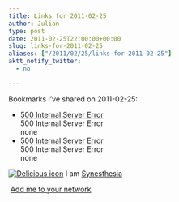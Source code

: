 ```yaml
---
title: Links for 2011-02-25
author: Julian
type: post
date: 2011-02-25T22:00:00+00:00
slug: links-for-2011-02-25 
aliases: ["/2011/02/25/links-for-2011-02-25"]
aktt_notify_twitter:
  - no

---
```

Bookmarks I&#8217;ve shared on 2011-02-25:

  * [500 Internal Server Error][1]  
    500 Internal Server Error  
    none
  * [500 Internal Server Error][1]  
    500 Internal Server Error  
    none

<p class="deliciouslink">
  <a href="https://del.icio.us/synesthesia" title="See all my bookmarks on del.icio.us"><img src="https://www.synesthesia.co.uk/images/deliciousicon.jpg" alt="Delicious icon" /></a>&nbsp;I am <a href="https://del.icio.us/synesthesia" title="See all my bookmarks on del.icio.us">Synesthesia</a>
</p>

<p class="deliciouslink">
  <a href="https://del.icio.us/network?add=synesthesia" title="Add me to your del.icio.us network"><img src="https://www.synesthesia.co.uk/images/add.gif" alt="" /></a>&nbsp;<a href="https://del.icio.us/network?add=synesthesia" title="Add me to your del.icio.us network">Add me to your network</a>
</p>

 [1]: https://feeds.delicious.com/v2/rss/synesthesia